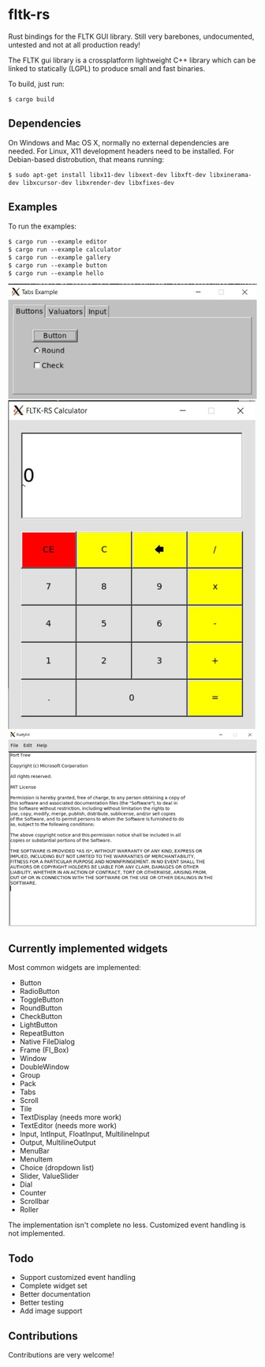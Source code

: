 # fltk-rs

Rust bindings for the FLTK GUI library.
Still very barebones, undocumented, untested and not at all production ready!

The FLTK gui library is a crossplatform lightweight C++ library which can be linked to statically (LGPL) to produce small and fast binaries. 

To build, just run:
```
$ cargo build
```


## Dependencies

On Windows and Mac OS X, normally no external dependencies are needed. For Linux, X11 development headers need to be installed. For Debian-based distrobution, that means running:
```
$ sudo apt-get install libx11-dev libxext-dev libxft-dev libxinerama-dev libxcursor-dev libxrender-dev libxfixes-dev
```


## Examples

To run the examples: 
```
$ cargo run --example editor
$ cargo run --example calculator
$ cargo run --example gallery
$ cargo run --example button
$ cargo run --example hello
```

![alt_test](screenshots/gallery.jpg)
![alt_test](screenshots/calc.jpg)
![alt_test](screenshots/editor.jpg)


## Currently implemented widgets

Most common widgets are implemented: 
- Button
- RadioButton
- ToggleButton
- RoundButton
- CheckButton
- LightButton
- RepeatButton
- Native FileDialog
- Frame (Fl_Box)
- Window
- DoubleWindow
- Group
- Pack
- Tabs
- Scroll
- Tile
- TextDisplay (needs more work)
- TextEditor (needs more work)
- Input, IntInput, FloatInput, MultilineInput
- Output, MultilineOutput
- MenuBar
- MenuItem
- Choice (dropdown list)
- Slider, ValueSlider
- Dial
- Counter
- Scrollbar
- Roller

The implementation isn't complete no less. Customized event handling is not implemented.

## Todo

- Support customized event handling
- Complete widget set
- Better documentation
- Better testing
- Add image support

## Contributions

Contributions are very welcome!
